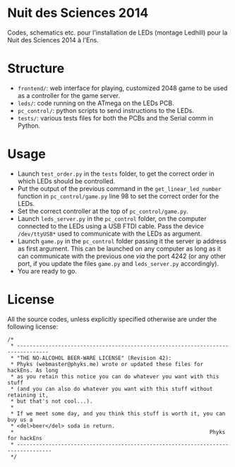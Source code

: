 Nuit des Sciences 2014
======================

Codes, schematics etc. pour l'installation de LEDs (montage Ledhill) pour la Nuit des Sciences 2014 à l'Ens.

# Structure

* `frontend/`: web interface for playing, customized 2048 game to be used as a controller for the game server.
* `leds/`: code running on the ATmega on the LEDs PCB.
* `pc_control/`: python scripts to send instructions to the LEDs.
* `tests/`: various tests files for both the PCBs and the Serial comm in Python.

# Usage

* Launch `test_order.py` in the `tests` folder, to get the correct order in which LEDs should be controlled.
* Put the output of the previous command in the `get_linear_led_number` function in `pc_control/game.py` line 98 to set the correct order for the LEDs.
* Set the correct controller at the top of `pc_control/game.py`.
* Launch `leds_server.py` in the `pc_control` folder, on the computer connected to the LEDs using a USB FTDI cable. Pass the device `/dev/ttyUSB*` used to communicate with the LEDs as argument.
* Launch `game.py` in the `pc_control` folder passing it the server ip address as first argument. This can be launched on any computer as long as it can communicate with the previous one _via_ the port 4242 (or any other port, if you update the files `game.py` and `leds_server.py` accordingly).
* You are ready to go.

# License

All the source codes, unless explicitly specified otherwise are under the following license:

```
/*
 * --------------------------------------------------------------------------------
 * "THE NO-ALCOHOL BEER-WARE LICENSE" (Revision 42):
 * Phyks (webmaster@phyks.me) wrote or updated these files for hackEns. As long
 * as you retain this notice you can do whatever you want with this stuff
 * (and you can also do whatever you want with this stuff without retaining it,
 * but that's not cool...).
 *
 * If we meet some day, and you think this stuff is worth it, you can buy us a
 * <del>beer</del> soda in return.
 *                                                              Phyks for hackEns
 * ---------------------------------------------------------------------------------
 */
 ```
